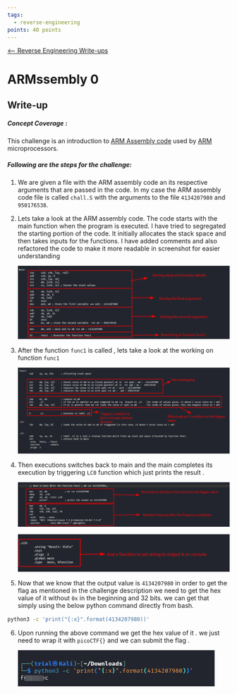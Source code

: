 ```yaml
---
tags:
  - reverse-engineering
points: 40 points
---
```


[<-- Reverse Engineering Write-ups](../writeup-list.md)

# ARMssembly 0

## Write-up
##### Concept Coverage :
This challenge is an introduction to [ARM Assembly code](https://developer.arm.com/documentation/dui0068/b/ARM-Instruction-Reference) used by [ARM](https://en.wikipedia.org/wiki/ARM_architecture_family) microprocessors.

##### Following are the steps for the challenge: 
1. We are given a file with the ARM assembly code an its respective arguments that are passed in the code. In my case the ARM assembly code file is called `chall.S` with the arguments to the file `4134207980` and `950176538`.
   
2. Lets take a look at the ARM assembly code. The code starts with the main function when the program is executed. I have tried to segregated the starting portion of the code. It initially allocates the stack space and then takes inputs for the functions. I have added comments and also refactored the code to make it more readable in screenshot for easier understanding
    
    ![main-first](./assets//main-first.png)
    
3. After the function `func1` is called , lets take a look at the working on function `func1` 
    
    ![func1](./assets//func1.png)
    
4. Then executions switches back to main and the main completes its execution by triggering `LC0` function which just prints the result . 
    
    ![main-second](./assets//main-second.png)
    
    ![print](./assets//print.png)
    
5. Now that we know that the output value is `4134207980` in order to get the flag as mentioned in the challenge description we need to get the hex value of it without `0x` in the beginning and 32 bits. we can get that simply using the below python command directly from bash.
```bash
python3 -c 'print("{:x}".format(4134207980))'
```

6. Upon running the above command we get the hex value of it . we just need to wrap it with `picoCTF{}` and we can submit the flag .
    
    ![flag](./assets//flag.png)
   